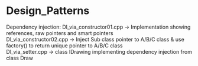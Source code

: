 # Design_Patterns
Dependency injection:
DI_via_constructor01.cpp ->  Implementation showing references, raw pointers and smart pointers<br/>
DI_via_constructor02.cpp -> Inject Sub class pointer to A/B/C class & use factory() to return unique pointer to A/B/C class<br/>
DI_via_setter.cpp -> class IDrawing implementing dependency injection from class Draw<br/>
